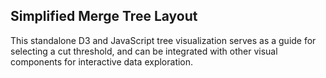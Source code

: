 ## Simplified Merge Tree Layout

This standalone D3 and JavaScript tree visualization serves as a guide for selecting a cut threshold, and can be integrated with other visual components for interactive data exploration.
